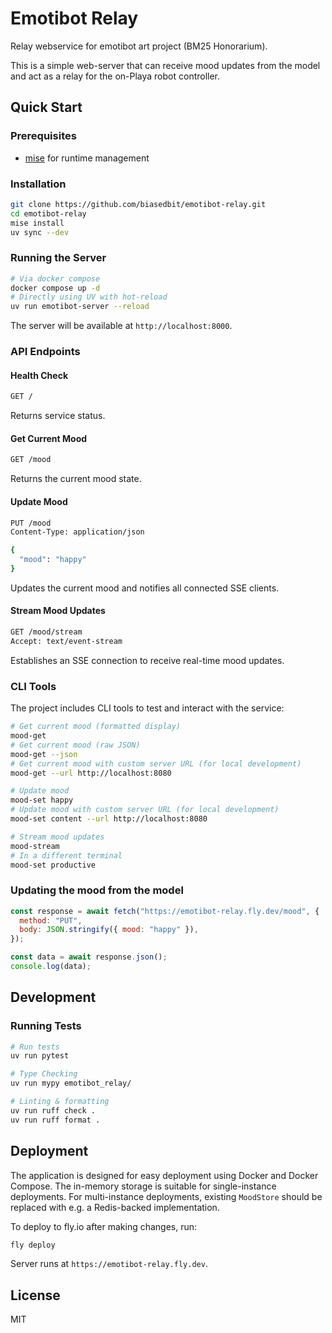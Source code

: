 # Emotibot Relay

Relay webservice for emotibot art project (BM25 Honorarium).

This is a simple web-server that can receive mood updates from the model and act as a relay for the on-Playa robot controller.

## Quick Start

### Prerequisites

- [mise](https://mise.jdx.dev/) for runtime management

### Installation

```bash
git clone https://github.com/biasedbit/emotibot-relay.git
cd emotibot-relay
mise install
uv sync --dev
```

### Running the Server

```bash
# Via docker compose
docker compose up -d
# Directly using UV with hot-reload
uv run emotibot-server --reload
```

The server will be available at `http://localhost:8000`.

### API Endpoints

#### Health Check

```bash
GET /
```

Returns service status.

#### Get Current Mood

```bash
GET /mood
```

Returns the current mood state.

#### Update Mood

```bash
PUT /mood
Content-Type: application/json

{
  "mood": "happy"
}
```

Updates the current mood and notifies all connected SSE clients.

#### Stream Mood Updates

```bash
GET /mood/stream
Accept: text/event-stream
```

Establishes an SSE connection to receive real-time mood updates.

### CLI Tools

The project includes CLI tools to test and interact with the service:

```bash
# Get current mood (formatted display)
mood-get
# Get current mood (raw JSON)
mood-get --json
# Get current mood with custom server URL (for local development)
mood-get --url http://localhost:8080

# Update mood
mood-set happy
# Update mood with custom server URL (for local development)
mood-set content --url http://localhost:8080

# Stream mood updates
mood-stream
# In a different terminal
mood-set productive
```

### Updating the mood from the model

```javascript
const response = await fetch("https://emotibot-relay.fly.dev/mood", {
  method: "PUT",
  body: JSON.stringify({ mood: "happy" }),
});

const data = await response.json();
console.log(data);
```

## Development

### Running Tests

```bash
# Run tests
uv run pytest

# Type Checking
uv run mypy emotibot_relay/

# Linting & formatting
uv run ruff check .
uv run ruff format .
```

## Deployment

The application is designed for easy deployment using Docker and Docker Compose.
The in-memory storage is suitable for single-instance deployments.
For multi-instance deployments, existing `MoodStore` should be replaced with e.g. a Redis-backed implementation.

To deploy to fly.io after making changes, run:

```bash
fly deploy
```

Server runs at `https://emotibot-relay.fly.dev`.

## License

MIT
